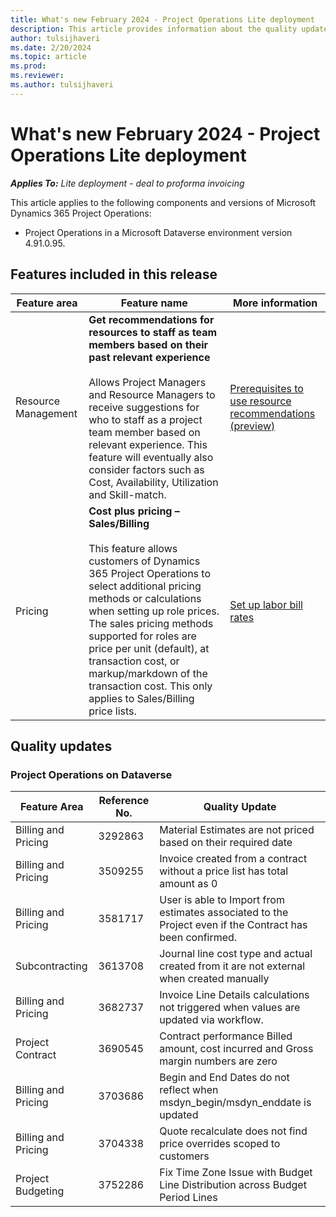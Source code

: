 ```yaml
---
title: What's new February 2024 - Project Operations Lite deployment
description: This article provides information about the quality updates that are available in the February 2024 release of Microsoft Dynamics 365 Project Operations Lite deployment.
author: tulsijhaveri
ms.date: 2/20/2024
ms.topic: article
ms.prod:
ms.reviewer: 
ms.author: tulsijhaveri
---
```


# What's new February 2024 - Project Operations Lite deployment

_**Applies To:** Lite deployment - deal to proforma invoicing_

This article applies to the following components and versions of Microsoft Dynamics 365 Project Operations:

- Project Operations in a Microsoft Dataverse environment version 4.91.0.95.

## Features included in this release

| **Feature area** | **Feature name** | **More information** |
| --- | --- | --- |
| Resource Management | **Get recommendations for resources to staff as team members based on their past relevant experience**<br><br>Allows Project Managers and Resource Managers to receive suggestions for who to staff as a project team member based on relevant experience. This feature will eventually also consider factors such as Cost, Availability, Utilization and Skill-match. | [Prerequisites to use resource recommendations (preview)](https://learn.microsoft.com/en-us/dynamics365/project-operations/resource-management/getting-started-with-resource-recommendations) |
| Pricing | **Cost plus pricing – Sales/Billing**<br><br>This feature allows customers of Dynamics 365 Project Operations to select additional pricing methods or calculations when setting up role prices. The sales pricing methods supported for roles are price per unit (default), at transaction cost, or markup/markdown of the transaction cost. This only applies to Sales/Billing price lists. | [Set up labor bill rates](https://learn.microsoft.com/en-us/dynamics365/project-operations/pro/pricing-costing/set-up-labor-bill-rate-sales) |

## Quality updates

### Project Operations on Dataverse

| **Feature Area** | **Reference No.** | **Quality Update** |
| --- | --- | --- |
| Billing and Pricing | 3292863 | Material Estimates are not priced based on their required date |
| Billing and Pricing | 3509255 | Invoice created from a contract without a price list has total amount as 0 |
| Billing and Pricing | 3581717 | User is able to Import from estimates associated to the Project even if the Contract has been confirmed. |
| Subcontracting | 3613708 | Journal line cost type and actual created from it are not external when created manually |
| Billing and Pricing | 3682737 | Invoice Line Details calculations not triggered when values are updated via workflow. |
| Project Contract | 3690545 | Contract performance Billed amount, cost incurred and Gross margin numbers are zero |
| Billing and Pricing | 3703686 | Begin and End Dates do not reflect when msdyn_begin/msdyn_enddate is updated |
| Billing and Pricing | 3704338 | Quote recalculate does not find price overrides scoped to customers |
| Project Budgeting | 3752286 | Fix Time Zone Issue with Budget Line Distribution across Budget Period Lines |

